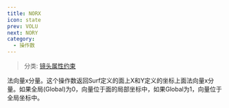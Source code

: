 ```yaml
---
title: NORX
icon: state
prev: VOLU
next: NORY
category:
  - 操作数
---
```


> 分类: [镜头属性约束](/hb/operands/131/880/  "Zemax 操作数 镜头属性约束")

法向量x分量。这个操作数返回Surf定义的面上X和Y定义的坐标上面法向量x分量。如果全局(Global)为0，向量位于面的局部坐标中，如果Global为1，向量位于全局坐标中。